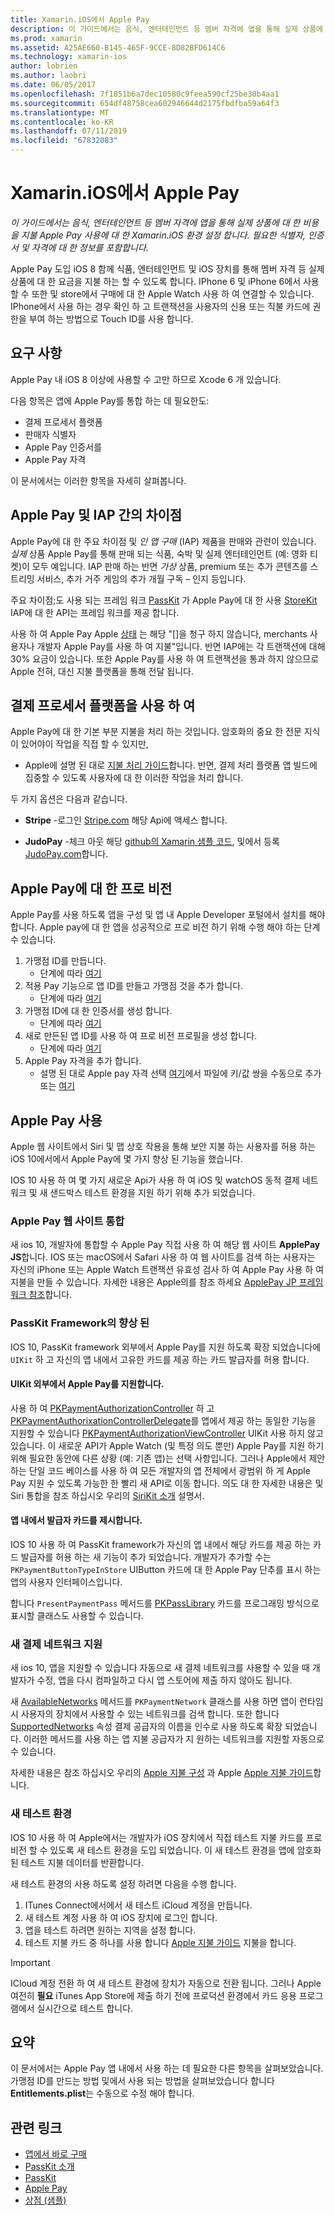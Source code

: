 ```yaml
---
title: Xamarin.iOS에서 Apple Pay
description: 이 가이드에서는 음식, 엔터테인먼트 등 멤버 자격에 앱을 통해 실제 상품에 대 한 비용을 지불 Apple Pay 사용에 대 한 Xamarin.iOS 환경 설정 합니다. 필요한 식별자, 인증서 및 자격에 대 한 정보를 포함합니다.
ms.prod: xamarin
ms.assetid: A25AE660-B145-465F-9CCE-8D82BFD614C6
ms.technology: xamarin-ios
author: lobrien
ms.author: laobri
ms.date: 06/05/2017
ms.openlocfilehash: 7f1851b6a7dec10580c9feea590cf25be30b4aa1
ms.sourcegitcommit: 654df48758cea602946644d2175fbdfba59a64f3
ms.translationtype: MT
ms.contentlocale: ko-KR
ms.lasthandoff: 07/11/2019
ms.locfileid: "67832083"
---
```

# <a name="apple-pay-in-xamarinios"></a>Xamarin.iOS에서 Apple Pay

_이 가이드에서는 음식, 엔터테인먼트 등 멤버 자격에 앱을 통해 실제 상품에 대 한 비용을 지불 Apple Pay 사용에 대 한 Xamarin.iOS 환경 설정 합니다. 필요한 식별자, 인증서 및 자격에 대 한 정보를 포함합니다._

Apple Pay 도입 iOS 8 함께 식품, 엔터테인먼트 및 iOS 장치를 통해 멤버 자격 등 실제 상품에 대 한 요금을 지불 하는 할 수 있도록 합니다. IPhone 6 및 iPhone 6에서 사용할 수 또한 및 store에서 구매에 대 한 Apple Watch 사용 하 여 연결할 수 있습니다. IPhone에서 사용 하는 경우 확인 하 고 트랜잭션을 사용자의 신용 또는 직불 카드에 권한을 부여 하는 방법으로 Touch ID를 사용 합니다.

## <a name="requirements"></a>요구 사항

Apple Pay 내 iOS 8 이상에 사용할 수 고만 하므로 Xcode 6 개 있습니다.

다음 항목은 앱에 Apple Pay를 통합 하는 데 필요한도:

- 결제 프로세서 플랫폼
- 판매자 식별자
- Apple Pay 인증서를
- Apple Pay 자격

이 문서에서는 이러한 항목을 자세히 살펴봅니다.

## <a name="differences-between-apple-pay-and-iap"></a>Apple Pay 및 IAP 간의 차이점

Apple Pay에 대 한 주요 차이점 및 *인 앱 구매* (IAP) 제품을 판매와 관련이 있습니다. *실제* 상품 Apple Pay를 통해 판매 되는 식품, 숙박 및 실제 엔터테인먼트 (예: 영화 티켓)이 모두 예입니다. IAP 판매 하는 반면 *가상* 상품, premium 또는 추가 콘텐츠를 스트리밍 서비스, 추가 거주 게임의 추가 개월 구독 – 인지 등입니다.

주요 차이점;도 사용 되는 프레임 워크 [PassKit](https://developer.apple.com/library/ios/documentation/PassKit/Reference/PKPaymentAuthorizationViewController_Ref/) 가 Apple Pay에 대 한 사용 [StoreKit](https://developer.apple.com/library/ios/documentation/PassKit/Reference/PKPaymentAuthorizationViewController_Ref/) IAP에 대 한 API는 프레임 워크를 제공 합니다.

사용 하 여 Apple Pay Apple [상태](https://developer.apple.com/apple-pay/Getting-Started-with-Apple-Pay.pdf) 는 해당 "[]을 청구 하지 않습니다, merchants 사용자나 개발자 Apple Pay를 사용 하 여 지불"입니다. 반면 IAP에는 각 트랜잭션에 대해 30% 요금이 있습니다. 또한 Apple Pay를 사용 하 여 트랜잭션을 통과 하지 않으므로 Apple 전혀, 대신 지불 플랫폼을 통해 전달 됩니다.

## <a name="using-a-payment-processor-platform"></a>결제 프로세서 플랫폼을 사용 하 여

Apple Pay에 대 한 기본 부분 지불을 처리 하는 것입니다. 암호화의 중요 한 전문 지식이 있어야이 작업을 직접 할 수 있지만,
- Apple에 설명 된 대로 [지불 처리 가이드](https://developer.apple.com/library/ios/ApplePay_Guide/ProcessPayment.html)합니다.
반면, 결제 처리 플랫폼 앱 빌드에 집중할 수 있도록 사용자에 대 한 이러한 작업을 처리 합니다.

두 가지 옵션은 다음과 같습니다.

- **Stripe** -로그인 [Stripe.com](https://stripe.com/) 해당 Api에 액세스 합니다.

- **JudoPay** -체크 아웃 해당 [github의 Xamarin 샘플 코드](https://github.com/Judopay/Xamarin-Sample-App), 및에서 등록 [JudoPay.com](https://www.judopay.com/)합니다.

## <a name="provisioning-for-apple-pay"></a>Apple Pay에 대 한 프로 비전

Apple Pay를 사용 하도록 앱을 구성 및 앱 내 Apple Developer 포털에서 설치를 해야 합니다. Apple pay에 대 한 앱을 성공적으로 프로 비전 하기 위해 수행 해야 하는 단계 수 있습니다.

1. 가맹점 ID를 만듭니다.
    - 단계에 따라 [여기](~/ios/deploy-test/provisioning/capabilities/apple-pay-capabilities.md#merchantid)
2. 적용 Pay 기능으로 앱 ID를 만들고 가맹점 것을 추가 합니다.
    - 단계에 따라 [여기](~/ios/deploy-test/provisioning/capabilities/apple-pay-capabilities.md#appid)
3. 가맹점 ID에 대 한 인증서를 생성 합니다.
    - 단계에 따라 [여기](~/ios/deploy-test/provisioning/capabilities/apple-pay-capabilities.md#certificate)
4. 새로 만든된 앱 ID를 사용 하 여 프로 비전 프로필을 생성 합니다.
    - 단계에 따라 [여기](~/ios/get-started/installation/device-provisioning/manual-provisioning.md#provisioning)
5. Apple Pay 자격을 추가 합니다.
    - 설명 된 대로 Apple pay 자격 선택 [여기](~/ios/deploy-test/provisioning/entitlements.md)에서 파일에 키/값 쌍을 수동으로 추가 또는 [여기](~/ios/deploy-test/provisioning/entitlements.md)

## <a name="working-with-apple-pay"></a>Apple Pay 사용

Apple 웹 사이트에서 Siri 및 맵 상호 작용을 통해 보안 지불 하는 사용자를 허용 하는 iOS 10에서에서 Apple Pay에 몇 가지 향상 된 기능을 했습니다.

IOS 10 사용 하 여 몇 가지 새로운 Api가 사용 하 여 iOS 및 watchOS 동적 결제 네트워크 및 새 샌드박스 테스트 환경을 지원 하기 위해 추가 되었습니다.

### <a name="apple-pay-website-integration"></a>Apple Pay 웹 사이트 통합

새 ios 10, 개발자에 통합할 수 Apple Pay 직접 사용 하 여 해당 웹 사이트 **ApplePay JS**합니다. IOS 또는 macOS에서 Safari 사용 하 여 웹 사이트를 검색 하는 사용자는 자신의 iPhone 또는 Apple Watch 트랜잭션 유효성 검사 하 여 Apple Pay 사용 하 여 지불을 만들 수 있습니다. 자세한 내용은 Apple의를 참조 하세요 [ApplePay JP 프레임 워크 참조](https://developer.apple.com/reference/applepayjs)합니다.

### <a name="passkit-framework-enhancements"></a>PassKit Framework의 향상 된

IOS 10, PassKit framework 외부에서 Apple Pay를 지원 하도록 확장 되었습니다에 `UIKit` 하 고 자신의 앱 내에서 고유한 카드를 제공 하는 카드 발급자를 허용 합니다.


#### <a name="supporting-apple-pay-outside-of-uikit"></a>UIKit 외부에서 Apple Pay를 지원합니다.

사용 하 여 [PKPaymentAuthorizationController](https://developer.apple.com/reference/passkit/pkpaymentauthorizationcontroller) 하 고 [PKPaymentAuthorixationControllerDelegate](https://developer.apple.com/reference/passkit/pkpaymentauthorizationcontrollerdelegate)를 앱에서 제공 하는 동일한 기능을 지원할 수 있습니다 [ PKPaymentAuthorizationViewController](https://developer.apple.com/reference/passkit/pkpaymentauthorizationviewcontroller) UIKit 사용 하지 않고 있습니다. 이 새로운 API가 Apple Watch (및 특정 의도 뿐만) Apple Pay를 지원 하기 위해 필요한 동안에 다른 상황 (예: 기존 앱)는 선택 사항입니다. 그러나 Apple에서 제안 하는 단일 코드 베이스를 사용 하 여 모든 개발자의 앱 전체에서 광범위 하 게 Apple Pay 지원 수 있도록 가능한 한 빨리 새 API로 이동 합니다. 의도 대 한 자세한 내용은 및 Siri 통합을 참조 하십시오 우리의 [SiriKit 소개](~/ios/platform/sirikit/index.md) 설명서.

#### <a name="presenting-issuer-cards-from-within-apps"></a>앱 내에서 발급자 카드를 제시합니다.

IOS 10 사용 하 여 PassKit framework가 자신의 앱 내에서 해당 카드를 제공 하는 카드 발급자를 허용 하는 새 기능이 추가 되었습니다. 개발자가 추가할 수는 `PKPaymentButtonTypeInStore` UIButton 카드에 대 한 Apple Pay 단추를 표시 하는 앱의 사용자 인터페이스입니다.

합니다 `PresentPaymentPass` 메서드를 [PKPassLibrary](https://developer.apple.com/reference/passkit/pkpasslibrary) 카드를 프로그래밍 방식으로 표시할 클래스도 사용할 수 있습니다.

### <a name="new-payment-network-support"></a>새 결제 네트워크 지원

새 ios 10, 앱을 지원할 수 있습니다 자동으로 새 결제 네트워크를 사용할 수 있을 때 개발자가 수정, 앱을 다시 컴파일하고 다시 앱 스토어에 제출 하지 않아도 됩니다.

새 [AvailableNetworks](https://developer.apple.com/reference/passkit/pkpaymentrequest/1833288-availablenetworks) 메서드를 `PKPaymentNetwork` 클래스를 사용 하면 앱이 런타임 시 사용자의 장치에서 사용할 수 있는 네트워크를 검색 합니다. 또한 합니다 [SupportedNetworks](https://developer.apple.com/reference/passkit/pkpaymentrequest/1619329-supportednetworks) 속성 결제 공급자의 이름을 인수로 사용 하도록 확장 되었습니다. 이러한 메서드를 사용 하는 앱 지불 공급자가 지 원하는 네트워크를 지원할 자동으로 수 있습니다.

자세한 내용은 참조 하십시오 우리의 [Apple 지불 구성](~/ios/platform/apple-pay.md) 과 Apple [Apple 지불 가이드](https://developer.apple.com/apple-pay/)합니다.

### <a name="new-testing-environment"></a>새 테스트 환경

IOS 10 사용 하 여 Apple에서는 개발자가 iOS 장치에서 직접 테스트 지불 카드를 프로 비전 할 수 있도록 새 테스트 환경을 도입 되었습니다. 이 새 테스트 환경을 앱에 암호화 된 테스트 지불 데이터를 반환합니다.

새 테스트 환경의 사용 하도록 설정 하려면 다음을 수행 합니다.

1. ITunes Connect에서에서 새 테스트 iCloud 계정을 만듭니다.
2. 새 테스트 계정 사용 하 여 iOS 장치에 로그인 합니다.
3. 앱을 테스트 하려면 원하는 지역을 설정 합니다.
4. 테스트 지불 카드 중 하나를 사용 합니다 [Apple 지불 가이드](https://developer.apple.com/apple-pay/) 지불을 합니다.

> [!IMPORTANT]
> ICloud 계정 전환 하 여 새 테스트 환경에 장치가 자동으로 전환 됩니다. 그러나 Apple 여전히 **필요** iTunes App Store에 제출 하기 전에 프로덕션 환경에서 카드 응용 프로그램에서 실시간으로 테스트 합니다.

## <a name="summary"></a>요약

이 문서에서는 Apple Pay 앱 내에서 사용 하는 데 필요한 다른 항목을 살펴보았습니다. 가맹점 ID를 만드는 방법 및에서 사용 되는 방법을 살펴보았습니다 합니다 **Entitlements.plist**는 수동으로 수정 해야 합니다.

## <a name="related-links"></a>관련 링크

- [앱에서 바로 구매](~/ios/platform/in-app-purchasing/index.md)
- [PassKit 소개](~/ios/platform/passkit.md)
- [PassKit](https://developer.apple.com/library/ios/documentation/PassKit/Reference/PKPaymentAuthorizationViewController_Ref/)
- [Apple Pay](https://developer.apple.com/apple-pay/)
- [상점 (샘플)](https://developer.xamarin.com/samples/monotouch/ios9/Emporium/)
